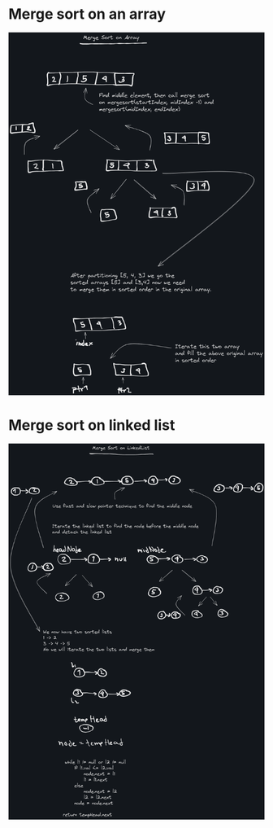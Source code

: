 # Merge sort on an array
![Merge sort on array](https://github.com/Tahsin716/CodingInterview/blob/master/src/com/common/algorithms/Sorting/MergeSort/img/merge_sort_array.png)

# Merge sort on linked list
![Merge sort on linkedlist](https://github.com/Tahsin716/CodingInterview/blob/master/src/com/common/algorithms/Sorting/MergeSort/img/merge_sort_linkedlist.png)

